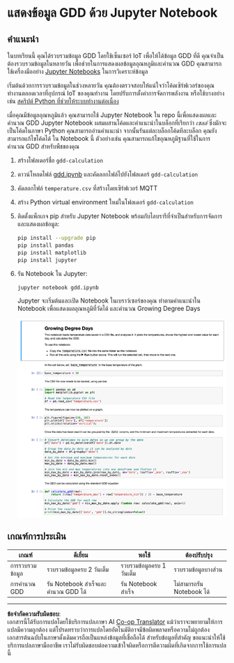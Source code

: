 <!--
CO_OP_TRANSLATOR_METADATA:
{
  "original_hash": "1e21b012c6685f8bf73e0e76cdca3347",
  "translation_date": "2025-08-27T22:07:11+00:00",
  "source_file": "2-farm/lessons/1-predict-plant-growth/assignment.md",
  "language_code": "th"
}
-->
# แสดงข้อมูล GDD ด้วย Jupyter Notebook

## คำแนะนำ

ในบทเรียนนี้ คุณได้รวบรวมข้อมูล GDD โดยใช้เซ็นเซอร์ IoT เพื่อให้ได้ข้อมูล GDD ที่ดี คุณจำเป็นต้องรวบรวมข้อมูลในหลายวัน เพื่อช่วยในการแสดงผลข้อมูลอุณหภูมิและคำนวณ GDD คุณสามารถใช้เครื่องมืออย่าง [Jupyter Notebooks](https://jupyter.org) ในการวิเคราะห์ข้อมูล

เริ่มต้นด้วยการรวบรวมข้อมูลในช่วงหลายวัน คุณต้องตรวจสอบให้แน่ใจว่าโค้ดเซิร์ฟเวอร์ของคุณทำงานตลอดเวลาที่อุปกรณ์ IoT ของคุณทำงาน โดยปรับการตั้งค่าการจัดการพลังงาน หรือใช้บางอย่างเช่น [สคริปต์ Python ที่ช่วยให้ระบบทำงานต่อเนื่อง](https://github.com/jaqsparow/keep-system-active)

เมื่อคุณมีข้อมูลอุณหภูมิแล้ว คุณสามารถใช้ Jupyter Notebook ใน repo นี้เพื่อแสดงผลและคำนวณ GDD Jupyter Notebook ผสมผสานโค้ดและคำแนะนำในบล็อกที่เรียกว่า *เซลล์* ซึ่งมักจะเป็นโค้ดในภาษา Python คุณสามารถอ่านคำแนะนำ จากนั้นรันแต่ละบล็อกโค้ดทีละบล็อก คุณยังสามารถแก้ไขโค้ดได้ ใน Notebook นี้ ตัวอย่างเช่น คุณสามารถแก้ไขอุณหภูมิฐานที่ใช้ในการคำนวณ GDD สำหรับพืชของคุณ

1. สร้างโฟลเดอร์ชื่อ `gdd-calculation`

1. ดาวน์โหลดไฟล์ [gdd.ipynb](./code-notebook/gdd.ipynb) และคัดลอกไฟล์ไปยังโฟลเดอร์ `gdd-calculation`

1. คัดลอกไฟล์ `temperature.csv` ที่สร้างโดยเซิร์ฟเวอร์ MQTT

1. สร้าง Python virtual environment ใหม่ในโฟลเดอร์ `gdd-calculation`

1. ติดตั้งแพ็กเกจ pip สำหรับ Jupyter Notebook พร้อมกับไลบรารีที่จำเป็นสำหรับการจัดการและแสดงผลข้อมูล:

    ```sh
    pip install --upgrade pip
    pip install pandas
    pip install matplotlib
    pip install jupyter
    ```

1. รัน Notebook ใน Jupyter:

    ```sh
    jupyter notebook gdd.ipynb
    ```

    Jupyter จะเริ่มต้นและเปิด Notebook ในเบราว์เซอร์ของคุณ ทำตามคำแนะนำใน Notebook เพื่อแสดงผลอุณหภูมิที่วัดได้ และคำนวณ Growing Degree Days

    ![The jupyter notebook](../../../../../translated_images/gdd-jupyter-notebook.c5b52cf21094f158a61f47f455490fd95f1729777ff90861a4521820bf354cdc.th.png)

## เกณฑ์การประเมิน

| เกณฑ์ | ดีเยี่ยม | พอใช้ | ต้องปรับปรุง |
| ------ | -------- | ------ | ------------ |
| การรวบรวมข้อมูล | รวบรวมข้อมูลครบ 2 วันเต็ม | รวบรวมข้อมูลครบ 1 วันเต็ม | รวบรวมข้อมูลบางส่วน |
| การคำนวณ GDD | รัน Notebook สำเร็จและคำนวณ GDD ได้ | รัน Notebook สำเร็จ | ไม่สามารถรัน Notebook ได้ |

---

**ข้อจำกัดความรับผิดชอบ**:  
เอกสารนี้ได้รับการแปลโดยใช้บริการแปลภาษา AI [Co-op Translator](https://github.com/Azure/co-op-translator) แม้ว่าเราจะพยายามให้การแปลมีความถูกต้อง แต่โปรดทราบว่าการแปลโดยอัตโนมัติอาจมีข้อผิดพลาดหรือความไม่ถูกต้อง เอกสารต้นฉบับในภาษาดั้งเดิมควรถือเป็นแหล่งข้อมูลที่เชื่อถือได้ สำหรับข้อมูลที่สำคัญ ขอแนะนำให้ใช้บริการแปลภาษามืออาชีพ เราไม่รับผิดชอบต่อความเข้าใจผิดหรือการตีความผิดที่เกิดจากการใช้การแปลนี้